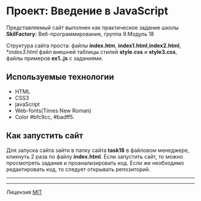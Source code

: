 # Проект: Введение в JavaScript #

 Представляемый сайт выполнен как практическое задание школы **SkilFactory:** Веб-программирование, группа 9.Модуль 18

 Структура сайта проста:  файлы **index.htm**, **index1.html**,**index2.html**, **index3.html* файл внешней таблицы стилей **style.css** и **style3.css**, файлы примеров **ex1..js** с заданиями.
## Используемые технологии ##

* HTML
* CSS3
* javaScript
* Web-fonts(Times New Roman)
* Color #bfc9cc, #badff5.

## Как запустить сайт ##

Для запуска сайта зайти в папку сайта **task18** в файловом менеджере, кликнуть 2 раза по файлу **index.html**.
Если запустить сайт, то можно просмотреть задания и проанализировать код. Если же необходимо редактировать код, то следует открывать репозиторий. 

-----
-----

Лицензия [MIT](./license.md)
